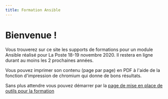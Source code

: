 ```yaml
---
title: Formation Ansible 
---
```


# Bienvenue !

Vous trouverez sur ce site les supports de formations pour un module Ansible réalisé pour La Poste 18-19 novembre 2020.
Il restera en ligne durant au moins les 2 prochaines années.

Vous pouvez imprimer son contenu (page par page) en PDF à l'aide de la fonction d'impression de chromium qui donne de bons résultats.

Sans plus attendre vous pouvez démarrer par la [page de mise en place de outils pour la formation](00-presentation-environnement/)